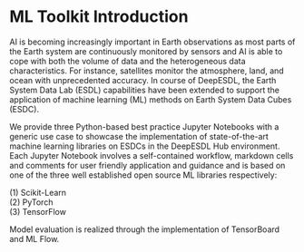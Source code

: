 # ML Toolkit Introduction

AI is becoming increasingly important in Earth observations as most parts of the Earth system are continuously monitored by sensors and AI is able to cope  with both the volume of data and the heterogeneous data characteristics. For instance, satellites monitor the atmosphere, land, and ocean with unprecedented accuracy. In course of DeepESDL, the Earth System Data Lab (ESDL) capabilities have been extended to support the application of 
machine learning (ML) methods on Earth System Data Cubes (ESDC). 

We provide three Python-based best practice Jupyter Notebooks with a generic use case to showcase the implementation of state-of-the-art machine learning libraries on ESDCs in the DeepESDL Hub environment. 
Each Jupyter Notebook involves a self-contained workflow, markdown cells and comments for user friendly application and guidance and is based on one of the three well established open source ML libraries respectively:

(1) Scikit-Learn\
(2) PyTorch\
(3) TensorFlow 

Model evaluation is realized through the implementation of TensorBoard and ML Flow.
